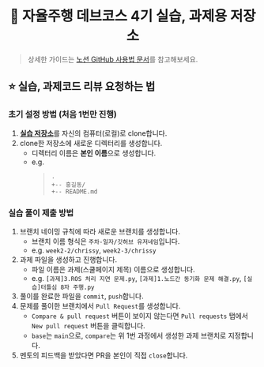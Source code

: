 <div align="center">
  <h1>🚗 자율주행 데브코스 4기 실습, 과제용 저장소</h1>
</div>

> 상세한 가이드는 [노션 GitHub 사용법 문서](https://prgrms.notion.site/GitHub-7626f1898a4d4c339cb7a9dba2272fe8)를 참고해보세요.

## ⭐ 실습, 과제코드 리뷰 요청하는 법

### 초기 설정 방법 (처음 1번만 진행)

1. [**실습 저장소**](https://github.com/prgrms-ad-devcourse/ad-4-practice-assignment)를 자신의 컴퓨터(로컬)로 clone합니다.
2. clone한 저장소에 새로운 디렉터리를 생성합니다.
   - 디렉터리 이름은 **본인 이름**으로 생성합니다.
   - e.g.
     > ```shell
     > .
     > +-- 홍길동/
     > +-- README.md
     > ```

### 실습 풀이 제출 방법

1. 브랜치 네이밍 규칙에 따라 새로운 브랜치를 생성합니다.
   - 브랜치 이름 형식은 `주차-일자/깃허브 유저네임`입니다.
   - e.g. `week2-2/chrissy`, `week2-3/chrissy`
2. 과제 파일을 생성하고 진행합니다.
   - 파일 이름은 과제(스쿨페이지 제목) 이름으로 생성합니다.
   - e.g. `[과제]3.ROS 처리 지연 문제.py`, `[과제]1.노드간 동기화 문제 해결.py`, `[실습]터틀심 8자 주행.py`
3. 풀이를 완료한 파일을 `commit`, `push`합니다.
4. 문제를 풀이한 브랜치에서 `Pull Request`를 생성합니다.
   - `Compare & pull request` 버튼이 보이지 않는다면 `Pull requests` 탭에서 `New pull request` 버튼을 클릭합니다.
   - `base`는 `main`으로, `compare`는 위 1번 과정에서 생성한 과제 브랜치로 지정합니다.
5. 멘토의 피드백을 받았다면 PR을 본인이 직접 `close`합니다.
